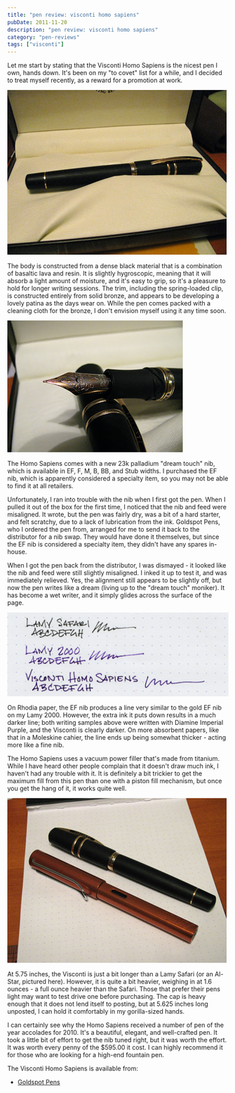 ```yaml
---
title: "pen review: visconti homo sapiens"
pubDate: 2011-11-20
description: "pen review: visconti homo sapiens"
category: "pen-reviews"
tags: ["visconti"]
---
```


Let me start by stating that the Visconti Homo Sapiens is the nicest pen I own, hands down. It's been on my "to covet" list for a while, and I decided to treat myself recently, as a reward for a promotion at work.

![](IMG_0385.jpg)

The body is constructed from a dense black material that is a combination of basaltic lava and resin. It is slightly hygroscopic, meaning that it will absorb a light amount of moisture, and it's easy to grip, so it's a pleasure to hold for longer writing sessions. The trim, including the spring-loaded clip, is constructed entirely from solid bronze, and appears to be developing a lovely patina as the days wear on. While the pen comes packed with a cleaning cloth for the bronze, I don't envision myself using it any time soon.

![](IMG_0387.jpg)

The Homo Sapiens comes with a new 23k palladium "dream touch" nib, which is available in EF, F, M, B, BB, and Stub widths. I purchased the EF nib, which is apparently considered a specialty item, so you may not be able to find it at all retailers.

Unfortunately, I ran into trouble with the nib when I first got the pen. When I pulled it out of the box for the first time, I noticed that the nib and feed were misaligned. It wrote, but the pen was fairly dry, was a bit of a hard starter, and felt scratchy, due to a lack of lubrication from the ink. Goldspot Pens, who I ordered the pen from, arranged for me to send it back to the distributor for a nib swap. They would have done it themselves, but since the EF nib is considered a specialty item, they didn't have any spares in-house.

When I got the pen back from the distributor, I was dismayed - it looked like the nib and feed were still slightly misaligned. I inked it up to test it, and was immediately relieved. Yes, the alignment still appears to be slightly off, but now the pen writes like a dream (living up to the "dream touch" moniker). It has become a wet writer, and it simply glides across the surface of the page.

![](visconti-writing-sample.jpg)

On Rhodia paper, the EF nib produces a line very similar to the gold EF nib on my Lamy 2000. However, the extra ink it puts down results in a much darker line; both writing samples above were written with Diamine Imperial Purple, and the Visconti is clearly darker. On more absorbent papers, like that in a Moleskine cahier, the line ends up being somewhat thicker - acting more like a fine nib.

The Homo Sapiens uses a vacuum power filler that's made from titanium. While I have heard other people complain that it doesn't draw much ink, I haven't had any trouble with it. It is definitely a bit trickier to get the maximum fill from this pen than one with a piston fill mechanism, but once you get the hang of it, it works quite well.

![](IMG_0392.JPG)

At 5.75 inches, the Visconti is just a bit longer than a Lamy Safari (or an Al-Star, pictured here). However, it is quite a bit heavier, weighing in at 1.6 ounces - a full ounce heavier than the Safari. Those that prefer their pens light may want to test drive one before purchasing. The cap is heavy enough that it does not lend itself to posting, but at 5.625 inches long unposted, I can hold it comfortably in my gorilla-sized hands.

I can certainly see why the Homo Sapiens received a number of pen of the year accolades for 2010. It's a beautiful, elegant, and well-crafted pen. It took a little bit of effort to get the nib tuned right, but it was worth the effort. It was worth every penny of the $595.00 it cost. I can highly recommend it for those who are looking for a high-end fountain pen.

The Visconti Homo Sapiens is available from:

- [Goldspot Pens](http://www.goldspot.com/Visconti_pens/Homo_Sapiens.html)
